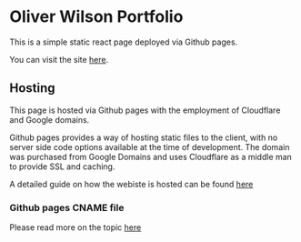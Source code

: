 # Oliver Wilson Portfolio

This is a simple static react page deployed via Github pages.

You can visit the site [here](https://www.oliverwilson.dev/).

## Hosting
This page is hosted via Github pages with the employment of Cloudflare and Google domains.

Github pages provides a way of hosting static files to the client, with no server side code options available at the time of development. The domain was purchased from Google Domains and uses Cloudflare as a middle man to provide SSL and caching.

A detailed guide on how the webiste is hosted can be found [here](https://www.randydeng.com/website/2019/07/08/using-github-pages-with-google-domains-and-cloudflare.html)

### Github pages CNAME file

Please read more on the topic [here](https://ouyi.github.io/post/2018/01/14/github-pages-cname-file.html)
